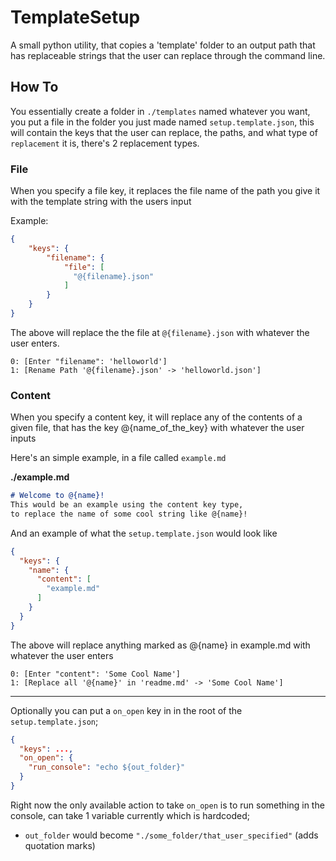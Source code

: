 # TemplateSetup
A small python utility, that copies a 'template' folder
to an output path that has replaceable strings that the 
user can replace through the command line.

## How To

You essentially create a folder in `./templates` named whatever you
want, you put a file in the folder you just made named `setup.template.json`, this will contain the keys
that the user can replace, the paths, and what type of `replacement` it is, there's 2 replacement types.


### File

When you specify a file key, it replaces the file name of the path you give it with 
the template string with the users input

Example:
```json
{
    "keys": {
        "filename": {
            "file": [
              "@{filename}.json"
            ]
        }   
    }
}
```
The above will replace the the file at `@{filename}.json` with whatever the user enters.

```
0: [Enter "filename": 'helloworld']
1: [Rename Path '@{filename}.json' -> 'helloworld.json']
```

### Content
When you specify a content key, it will replace any of the contents of a given file, that has the key @{name_of_the_key}
with whatever the user inputs

Here's an simple example, in a file called `example.md`

**./example.md**
```markdown
# Welcome to @{name}!
This would be an example using the content key type,
to replace the name of some cool string like @{name}! 
```

And an example of what the `setup.template.json` would look like
```json
{
  "keys": {
    "name": {
      "content": [
        "example.md"
      ]
    }
  }
}
```
The above will replace anything marked as @{name} 
in example.md with whatever the user enters
```
0: [Enter "content": 'Some Cool Name']
1: [Replace all '@{name}' in 'readme.md' -> 'Some Cool Name']
```

---

Optionally you can put a `on_open` key in in the root of the `setup.template.json`;
```json
{
  "keys": ...,
  "on_open": {
    "run_console": "echo ${out_folder}"
  }
}
```
Right now the only available action to take `on_open` is
to run something in the console, can take 1 variable 
currently which is hardcoded;

* `out_folder` would become `"./some_folder/that_user_specified"` (adds quotation marks)